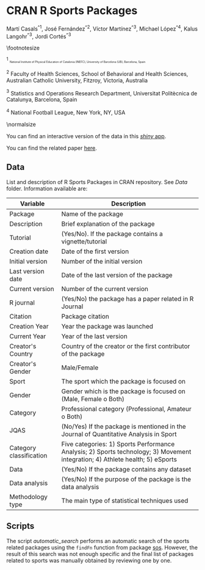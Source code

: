 # CRAN R Sports Packages

Martí Casals<sup>^1</sup>, José Fernández<sup>^2</sup>, Víctor Martínez<sup>^3</sup>, Michael López<sup>^4</sup>, Kalus Langohr<sup>^3</sup>, Jordi Cortés<sup>^3</sup>

\footnotesize

$^1$ <span style="font-size:0.5em;">National Institute of Physical Education of Catalonia (INEFC), University of Barcelona (UB), Barcelona, Spain</span>

$^2$ Faculty of Health Sciences, School of Behavioral and Health Sciences, Australian Catholic University, Fitzroy, Victoria, Australia

$^3$ Statistics and Operations Research Department, Universitat Politècnica de Catalunya, Barcelona, Spain

$^4$ National Football League, New York, NY, USA

\normalsize

You can find an interactive version of the data in this [*shiny* app](https://shiny-eio.upc.edu/pubs/sport-R-packages/).

You can find the related paper [here](https://journals.sagepub.com/doi/abs/10.1177/17479541221136238).

## Data

List and description of R Sports Packages in CRAN repository. See *Data* folder. Information available are:

|     Variable              | Description                                                                                                                       |
|---------------------------|-----------------------------------------------------------------------------------------------------------------------------------|
| Package                   | Name of the package
| Description               | Brief explanation of the package
| Tutorial                  | (Yes/No). If the   package contains a vignette/tutorial                                                                           |
| Creation   date           | Date of the   first version                                                                                                       |
| Initial   version         | Number of the   initial version                                                                                                   |
| Last   version date       | Date of the last   version of the package                                                                                         |
| Current   version         | Number of the   current version                                                                                                   |
| R   journal               | (Yes/No) the   package has a paper related in R Journal                                                                           |
| Citation                  | Package citation                                                                                                                  |
| Creation   Year           | Year the package   was launched                                                                                                   |
| Current   Year            | Year of the last   version                                                                                                        |
| Creator's   Country       | Country of the   creator or the first contributor of the package                                                                  |
| Creator's   Gender        | Male/Female                                                                                                                       |
| Sport                     | The sport which   the package is focused on                                                                                       |
| Gender                    | Gender which is   the package is focused on (Male, Female o Both)                                                                 |
| Category                  | Professional   category (Professional, Amateur o Both)                                                                            |
| JQAS                      | (No/Yes) If the   package is mentioned in the Journal of Quantitative   Analysis in Sport                                         |
| Category   classification | Five categories:   1) Sports Performance Analysis;   2) Sports technology; 3) Movement integration; 4) Athlete health; 5) eSports |
| Data                      | (Yes/No) If the   package contains any dataset                                                                                    |
| Data   analysis           | (Yes/No) If the   purpose of the package is the data analysis                                                                     |
| Methodology   type        | The main type of   statistical techniques used                                                                                    |

## Scripts 

The script *automatic_search* performs an automatic search of the sports related packages using the
`findFn` function from package [sos](https://cran.r-project.org/web/packages/sos/index.html). However, 
the result of this search was not enough specific and the final list of packages related to sports
was manually obtained by reviewing one by one.

